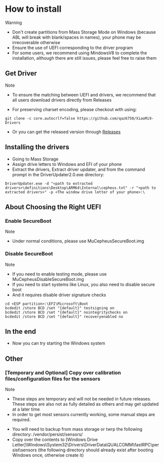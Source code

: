 # How to install

> [!WARNING]
> - Don't create partitions from Mass Storage Mode on Windows (because ABL will break with blank/spaces in names), your phone may be irrecoverable otherwise
> - Ensure the use of UEFI corresponding to the driver program
> - For some users, we recommend using MindowsV8 to complete the installation, although there are still issues, please feel free to raise them

## Get Driver
> [!NOTE]
> - To ensure the matching between UEFI and drivers, we recommend that all users download drivers directly from Releases

* For preserving charset encoding, please checkout with using:
```
git clone -c core.autocrlf=false https://github.com/qaz6750/XiaoMi9-Drivers
```
* Or you can get the released version through [Releases](https://github.com/qaz6750/XiaoMi9-Drivers/releases) 

## Installing the drivers
* Going to Mass Storage
* Assign drive letters to Windows and EFI of your phone
* Extract the drivers, Extract driver updater, and from the command prompt in the DriverUpdater2.0.exe directory:

```
DriverUpdater.exe -d "<path to extracted drivers>\definitions\Desktop\ARM64\Internal\cepheus.txt" -r "<path to extracted drivers>" -p <The window drive letter of your phone>:\
```
## About Choosing the Right UEFI
### Enable SecureBoot
> [!NOTE]
> - Under normal conditions, please use MuCepheusSecureBoot.img
### Disable SecureBoot
> [!NOTE]
> - If you need to enable testing mode, please use MuCepheusDisableSecureBoot.img
> - If you need to start systems like Linux, you also need to disable secure boot
> - And it requires disable driver signature checks
```
cd <ESP partition>:\EFI\Microsoft\Boot
bcdedit /store BCD /set "{default}" testsigning on
bcdedit /store BCD /set "{default}" nointegritychecks on
bcdedit /store BCD /set "{default}" recoveryenabled no

```
## In the end
* Now you can try starting the Windows system

## Other
### [Temporary and Optional] Copy over calibration files/configuration files for the sensors
> [!NOTE]
> - These steps are temporary and will not be needed in future releases. These steps are also not as fully detailed as others and may get updated at a later time
> - In order to get most sensors currently working, some manual steps are required.
* You will need to backup from mass storage or twrp the following directory: /vendor/persist/sensors/
* Copy over the contents to [Windows Drive Letter]\Windows\System32\Drivers\DriverData\QUALCOMM\fastRPC\persist\sensors (the following directory should already exist after booting Windows once, otherwise create it)